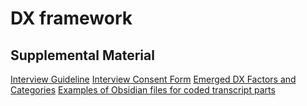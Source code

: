 # DX framework

## Supplemental Material
[Interview Guideline](https://github.com/get-dx/dx-framework/blob/main/supplementary%20material/Appendix%20-%20Interview%20Guideline.docx)
[Interview Consent Form](https://github.com/get-dx/dx-framework/blob/main/supplementary%20material/Interview%20-%20Participant%20Consent%20Form.docx)
[Emerged DX Factors and Categories](https://github.com/get-dx/dx-framework/blob/main/supplementary%20material/Emerged%20Factors%20and%20Categories.xlsx)
[Examples of Obsidian files for coded transcript parts](https://github.com/get-dx/dx-framework/tree/main/supplementary%20material/examples%20of%20obisian%20files)
